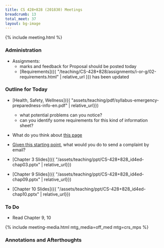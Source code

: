 ```yaml
---
title: CS 428+828 (201830) Meetings
breadcrumb: 13
total_meet: 37
layout: bg-image
---
```

{% include meeting.html %}

### Administration

* Assignments:
  * marks and feedback for Proposal should be posted today
  * [Requirements]({{ "/teaching/CS-428+828/assignments/i-or-g/02-requirements.html" | relative_url }}) has been updated

### Outline for Today

* [Health, Safety, Wellness]({{ "assets/teaching/pdf/syllabus-emergency-preparedness-info-en.pdf" | relative_url}})
  * what potential problems can you notice?
  * can you identify some requirements for this kind of information sheet?
* What do you think about [this page](https://www.scholastic.com/kids/book/hunger-games-trilogy-by-suzanne-collins/)
* [Given this starting point](https://www.bmo.com/home/about/banking/corporate-responsibility/customers/right-of-customers), what would you do to send a complaint by email?

* [Chapter 3 Slides]({{ "/assets/teaching/ppt/CS-428+828_id4ed-chap03.pptx" | relative_url}})
* [Chapter 9 Slides]({{ "/assets/teaching/ppt/CS-428+828_id4ed-chap09.pptx" | relative_url}})
* [Chapter 10 Slides]({{ "/assets/teaching/ppt/CS-428+828_id4ed-chap10.pptx" | relative_url}})

### To Do

* Read Chapter 9, 10

{% include meeting-media.html mtg_media=off_med mtg=crs_mps %}

### Annotations and Afterthoughts
